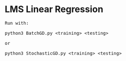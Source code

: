 # LMS Linear Regression
<pre>
Run with:

python3 BatchGD.py &lt;training> &lt;testing> 

or 

python3 StochasticGD.py &lt;training> &lt;testing>

</pre>
